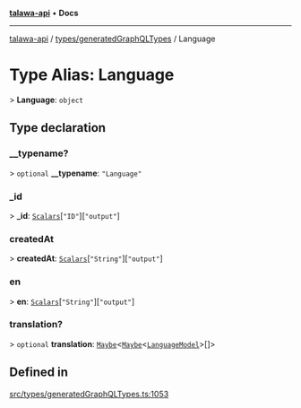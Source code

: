 [**talawa-api**](../../../README.md) • **Docs**

***

[talawa-api](../../../modules.md) / [types/generatedGraphQLTypes](../README.md) / Language

# Type Alias: Language

\> **Language**: `object`

## Type declaration

### \_\_typename?

\> `optional` **\_\_typename**: `"Language"`

### \_id

\> **\_id**: [`Scalars`](Scalars.md)\[`"ID"`\]\[`"output"`\]

### createdAt

\> **createdAt**: [`Scalars`](Scalars.md)\[`"String"`\]\[`"output"`\]

### en

\> **en**: [`Scalars`](Scalars.md)\[`"String"`\]\[`"output"`\]

### translation?

\> `optional` **translation**: [`Maybe`](Maybe.md)\<[`Maybe`](Maybe.md)\<[`LanguageModel`](LanguageModel.md)\>[]\>

## Defined in

[src/types/generatedGraphQLTypes.ts:1053](https://github.com/PalisadoesFoundation/talawa-api/blob/f9e8275b1ddff2d3edcec79ee3b37c07998f6cc3/src/types/generatedGraphQLTypes.ts#L1053)
